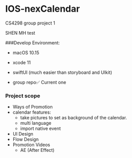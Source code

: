 # IOS-nexCalendar
CS4298 group project 1

SHEN MH 
test 


###Develop Environment:
- macOS 10.15
- xcode 11
- swiftUI (much easier than storyboard and UIkit)

- group repo✅ Current one


### Project scope
  - Ways of Promotion 
  - calendar features: 
    - take pictures to set as background of the calendar.
    - multi language
    - import native event 
  - UI Design
  - Flow Design
  - Promotion Videos
    - AE (After Effect)
  
